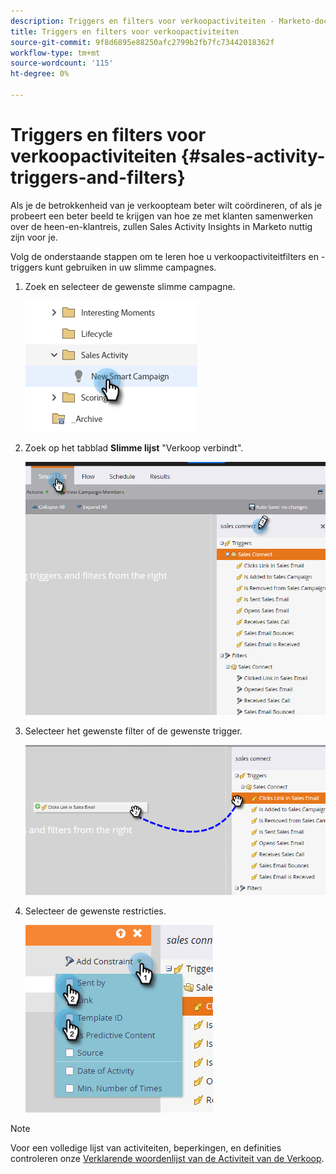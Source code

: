 ```yaml
---
description: Triggers en filters voor verkoopactiviteiten - Marketo-documenten - productdocumentatie
title: Triggers en filters voor verkoopactiviteiten
source-git-commit: 9f8d6895e88250afc2799b2fb7fc73442018362f
workflow-type: tm+mt
source-wordcount: '115'
ht-degree: 0%

---
```


# Triggers en filters voor verkoopactiviteiten {#sales-activity-triggers-and-filters}

Als je de betrokkenheid van je verkoopteam beter wilt coördineren, of als je probeert een beter beeld te krijgen van hoe ze met klanten samenwerken over de heen-en-klantreis, zullen Sales Activity Insights in Marketo nuttig zijn voor je.

Volg de onderstaande stappen om te leren hoe u verkoopactiviteitfilters en -triggers kunt gebruiken in uw slimme campagnes.

1. Zoek en selecteer de gewenste slimme campagne.

   ![](assets/sales-activity-triggers-and-filters-1.png)

1. Zoek op het tabblad **Slimme lijst** &quot;Verkoop verbindt&quot;.

   ![](assets/sales-activity-triggers-and-filters-2.png)

1. Selecteer het gewenste filter of de gewenste trigger.

   ![](assets/sales-activity-triggers-and-filters-3.png)

1. Selecteer de gewenste restricties.

   ![](assets/sales-activity-triggers-and-filters-4.png)

>[!NOTE]
>
>Voor een volledige lijst van activiteiten, beperkingen, en definities controleren onze [Verklarende woordenlijst van de Activiteit van de Verkoop](/help/marketo/product-docs/marketo-sales-connect/marketo/sales-activity-glossary.md).
